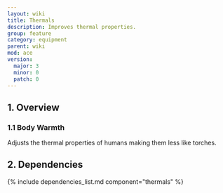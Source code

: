 ```yaml
---
layout: wiki
title: Thermals
description: Improves thermal properties.
group: feature
category: equipment
parent: wiki
mod: ace
version:
  major: 3
  minor: 0
  patch: 0
---
```


## 1. Overview

### 1.1 Body Warmth
Adjusts the thermal properties of humans making them less like torches.

## 2. Dependencies

{% include dependencies_list.md component="thermals" %}
